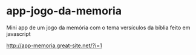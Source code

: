 # app-jogo-da-memoria
Mini app de um jogo da memória com o tema versículos da bíblia feito em javascript

http://app-memoria.great-site.net/?i=1
